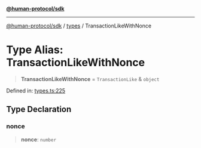[**@human-protocol/sdk**](../../README.md)

***

[@human-protocol/sdk](../../modules.md) / [types](../README.md) / TransactionLikeWithNonce

# Type Alias: TransactionLikeWithNonce

> **TransactionLikeWithNonce** = `TransactionLike` & `object`

Defined in: [types.ts:225](https://github.com/humanprotocol/human-protocol/blob/8551ddf36370251a82fddadc0d28c34592acebaf/packages/sdk/typescript/human-protocol-sdk/src/types.ts#L225)

## Type Declaration

### nonce

> **nonce**: `number`
